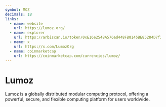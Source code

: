 ```yaml
---
symbol: MOZ
decimals: 18
links:
  - name: website
    url: https://lumoz.org/
  - name: explorer
    url: https://arbiscan.io/token/0xE16e2548A576ad448FB014bBE85284D7f3542dF5
  - name: x
    url: https://x.com/LumozOrg
  - name: coinmarketcap
    url: https://coinmarketcap.com/currencies/lumoz/
---
```


# Lumoz

Lumoz is a globally distributed modular computing protocol, offering a powerful, secure, and flexible computing platform for users worldwide.
